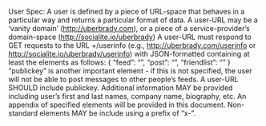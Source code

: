 User Spec:
A user is defined by a piece of URL-space that behaves in a particular way and returns a particular format of data.
A user-URL may be a ‘vanity domain’ (http://uberbrady.com), or a piece of a service-provider’s domain-space (http://socialite.io/uberbrady)
A user-URL must respond to GET requests to the URL <user-URL>+/userinfo (e.g., http://uberbrady.com/userinfo or http://socialite.io/uberbrady/userinfo) with JSON-formatted containing at least the elements as follows:
{
	“feed”: “<feed-URL>”,
	“post”: “<post-URL>”,
	“friendlist”: “<friendlist-URL>”
}
“publickey” is another important element - if this is not specified, the user will not be able to post messages to other people’s feeds. A user-URL SHOULD include publickey.
Additional information MAY be provided including user’s first and last names, company name, biography, etc. An appendix of specified elements will be provided in this document. Non-standard elements MAY be include using a prefix of “x-”.
